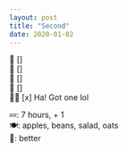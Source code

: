 ```yaml
---
layout: post
title: "Second"
date: 2020-01-02
---
```


📱 []  
📖 []  
🚀 []  
🌮 []  
🧘‍♂️ [x] Ha! Got one lol  
  
💤: 7 hours, + 1  
🍽: apples, beans, salad, oats  
💜: better  